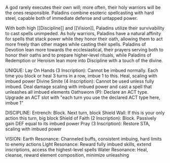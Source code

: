 A god rarely executes their own will; more often, their holy warriors will be the ones responsible. Paladins combine esoteric spellcasting with hard steel, capable both of immediate defense and untapped power.

With both high [[Discipline]] and [[Vision]], Paladins utilize their survivability to cast spells unimpeded. As holy warriors, Paladins have a natural affinity for spells that stack power while they honor their oath, allowing them to act more freely than other mages while casting their spells. Paladins of Devotion lean more towards the ecclesiastical, their prayers serving both to honor their oaths and to prepare higher-level rituals, while Paladins of Redemption or Heroism lean more into Discipline with a touch of the divine.

UNIQUE:
Lay On Hands (3 Inscription): Cannot be imbued normally. Each time you block or heal 3 turns in a row, imbue 1 to this. Heal, scaling with imbued power
Divine Smite (4 Inscription): Cannot be used unless fully imbued. Deal damage scaling with imbued power and cast a spell that unleashes all imbued elements
Oathsworn (P): Declare an ACT type. Upgrade an ACT slot with "each turn you use the declared ACT type here, imbue 1"

DISCIPLINE:
Entrench: Block. Next turn, block
Shield Wall: If this is your only action this turn, big block
Shield of Faith (2 Inscription): Block. Passively gain DEF equal to its imbued power
Pray (3 Inscription): Restore STA, scaling with imbued power

VISION:
Earth Resonance: Channeled buffs, consistent imbuing, hard limits to enemy actions
Light Resonance: Reward fully imbued skills, extend inscriptions, access the highest-level spells
Water Resonance: Heal, cleanse, reward element composition, minimize unleashing